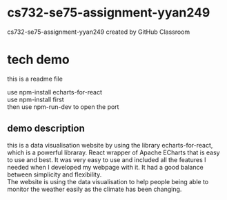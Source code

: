 # cs732-se75-assignment-yyan249
cs732-se75-assignment-yyan249 created by GitHub Classroom
# tech demo
 this is a readme file </br>
 
 use npm-install echarts-for-react </br>
 use npm-install first </br>
 then use npm-run-dev to open the port </br>
 
 ## demo description
 this is a data visualisation website by using the library echarts-for-react, which is a powerful libraray.
 React wrapper of Apache ECharts that is easy to use and best. It was very easy to use and included all the features I needed when I developed my webpage with it. It had a good balance between simplicity and flexibility.
 </br>
 The website is using the data visualisation to help people being able to monitor the weather easily as the climate has been changing.

